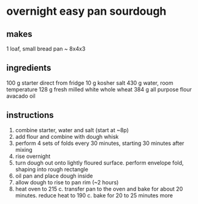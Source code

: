 # overnight easy pan sourdough

## makes
1 loaf, small bread pan ~ 8x4x3

## ingredients

100 g starter direct from fridge
10 g kosher salt
430 g water, room temperature
128 g fresh milled white whole wheat
384 g all purpose flour
avacado oil

## instructions
1. combine starter, water and salt (start at ~8p)
1. add flour and combine with dough whisk
1. perform 4 sets of folds every 30 minutes, starting 30 minutes after mixing
1. rise overnight
1. turn dough out onto lightly floured surface. perform envelope fold, shaping into
   rough rectangle
1. oil pan and place dough inside
1. allow dough to rise to pan rim (~2 hours)
1. heat oven to 215 c. transfer pan to the oven and bake for about 20 minutes. reduce heat to 190 c. bake for 20 to 25 minutes more
